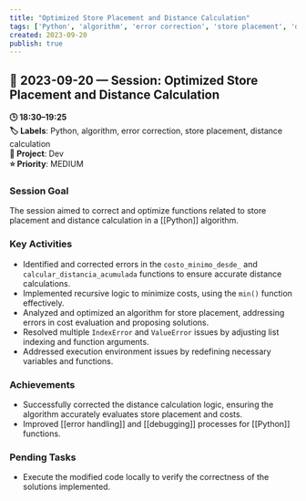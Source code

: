 ```yaml
---
title: "Optimized Store Placement and Distance Calculation"
tags: ['Python', 'algorithm', 'error correction', 'store placement', 'distance calculation']
created: 2023-09-20
publish: true
---
```


## 📅 2023-09-20 — Session: Optimized Store Placement and Distance Calculation

**🕒 18:30–19:25**  
**🏷️ Labels**: Python, algorithm, error correction, store placement, distance calculation  
**📂 Project**: Dev  
**⭐ Priority**: MEDIUM  


### Session Goal
The session aimed to correct and optimize functions related to store placement and distance calculation in a [[Python]] algorithm.

### Key Activities
- Identified and corrected errors in the `costo_minimo_desde_` and `calcular_distancia_acumulada` functions to ensure accurate distance calculations.
- Implemented recursive logic to minimize costs, using the `min()` function effectively.
- Analyzed and optimized an algorithm for store placement, addressing errors in cost evaluation and proposing solutions.
- Resolved multiple `IndexError` and `ValueError` issues by adjusting list indexing and function arguments.
- Addressed execution environment issues by redefining necessary variables and functions.

### Achievements
- Successfully corrected the distance calculation logic, ensuring the algorithm accurately evaluates store placement and costs.
- Improved [[error handling]] and [[debugging]] processes for [[Python]] functions.

### Pending Tasks
- Execute the modified code locally to verify the correctness of the solutions implemented.

